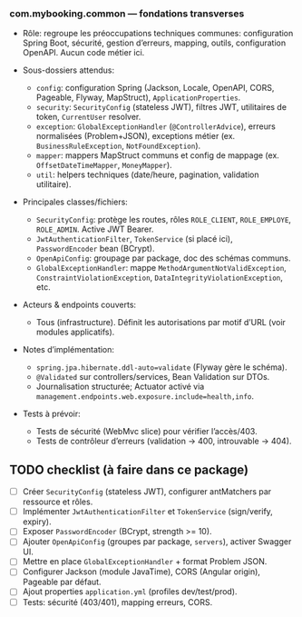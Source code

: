 ### com.mybooking.common — fondations transverses

- Rôle: regroupe les préoccupations techniques communes: configuration Spring Boot, sécurité, gestion d’erreurs, mapping, outils, configuration OpenAPI. Aucun code métier ici.

- Sous-dossiers attendus:
  - `config`: configuration Spring (Jackson, Locale, OpenAPI, CORS, Pageable, Flyway, MapStruct), `ApplicationProperties`.
  - `security`: `SecurityConfig` (stateless JWT), filtres JWT, utilitaires de token, `CurrentUser` resolver.
  - `exception`: `GlobalExceptionHandler` (`@ControllerAdvice`), erreurs normalisées (Problem+JSON), exceptions métier (ex. `BusinessRuleException`, `NotFoundException`).
  - `mapper`: mappers MapStruct communs et config de mappage (ex. `OffsetDateTimeMapper`, `MoneyMapper`).
  - `util`: helpers techniques (date/heure, pagination, validation utilitaire).

- Principales classes/fichiers:
  - `SecurityConfig`: protège les routes, rôles `ROLE_CLIENT`, `ROLE_EMPLOYE`, `ROLE_ADMIN`. Active JWT Bearer.
  - `JwtAuthenticationFilter`, `TokenService` (si placé ici), `PasswordEncoder` bean (BCrypt).
  - `OpenApiConfig`: groupage par package, doc des schémas communs.
  - `GlobalExceptionHandler`: mappe `MethodArgumentNotValidException`, `ConstraintViolationException`, `DataIntegrityViolationException`, etc.

- Acteurs & endpoints couverts:
  - Tous (infrastructure). Définit les autorisations par motif d’URL (voir modules applicatifs).

- Notes d’implémentation:
  - `spring.jpa.hibernate.ddl-auto=validate` (Flyway gère le schéma).
  - `@Validated` sur controllers/services, Bean Validation sur DTOs.
  - Journalisation structurée; Actuator activé via `management.endpoints.web.exposure.include=health,info`.

- Tests à prévoir:
  - Tests de sécurité (WebMvc slice) pour vérifier l’accès/403.
  - Tests de contrôleur d’erreurs (validation -> 400, introuvable -> 404).

## TODO checklist (à faire dans ce package)
- [ ] Créer `SecurityConfig` (stateless JWT), configurer antMatchers par ressource et rôles.
- [ ] Implémenter `JwtAuthenticationFilter` et `TokenService` (sign/verify, expiry).
- [ ] Exposer `PasswordEncoder` (BCrypt, strength >= 10).
- [ ] Ajouter `OpenApiConfig` (groupes par package, `servers`), activer Swagger UI.
- [ ] Mettre en place `GlobalExceptionHandler` + format Problem JSON.
- [ ] Configurer Jackson (module JavaTime), CORS (Angular origin), Pageable par défaut.
- [ ] Ajout properties `application.yml` (profiles dev/test/prod).
- [ ] Tests: sécurité (403/401), mapping erreurs, CORS.

